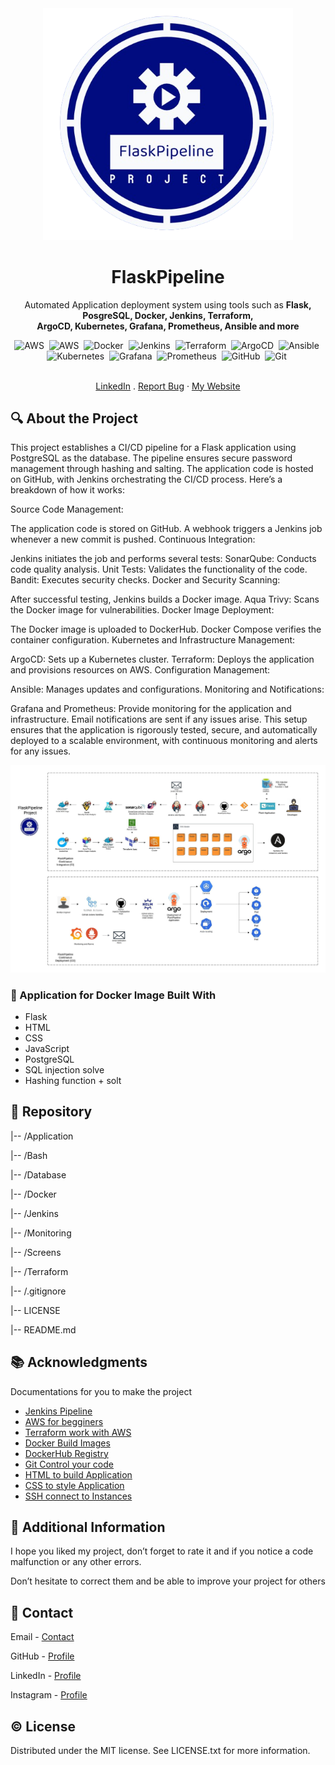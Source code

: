 
<div align="center">

  <img src="https://github.com/MatveyGuralskiy/FlaskPipeline/blob/main/Application/static/images/Logo.png?raw=true" alt="logo" width="400" height="auto" />
  <h1>FlaskPipeline</h1>
  
  <p>
    Automated Application deployment system using tools such as <strong>Flask, PosgreSQL, Docker, Jenkins, Terraform,<br> ArgoCD, Kubernetes, Grafana, Prometheus, Ansible and more</strong>
  </p>
  <p>
    <img src="https://img.shields.io/badge/Flask-darkseagreen" alt="AWS">&nbsp;
    <img src="https://img.shields.io/badge/AWS-coral" alt="AWS">&nbsp;
    <img src="https://img.shields.io/badge/Docker-blue" alt="Docker">&nbsp;
    <img src="https://img.shields.io/badge/Jenkins-tomato" alt="Jenkins">&nbsp;
    <img src="https://img.shields.io/badge/Terraform-mediumpurple" alt="Terraform">&nbsp;
    <img src="https://img.shields.io/badge/ArgoCD-lightseagreen" alt="ArgoCD">&nbsp;
    <img src="https://img.shields.io/badge/Ansible-white" alt="Ansible">&nbsp;
    <img src="https://img.shields.io/badge/Kubernetes-skyblue" alt="Kubernetes">&nbsp;    
    <img src="https://img.shields.io/badge/Grafana-firebrick" alt="Grafana">&nbsp;
    <img src="https://img.shields.io/badge/Prometheus-goldenrod" alt="Prometheus">&nbsp;
    <img src="https://img.shields.io/badge/GitHub-black"  alt="GitHub">&nbsp;
    <img src="https://img.shields.io/badge/Git-darkred"  alt="Git">&nbsp;

  </p>
</div>

  <p align="center">
    <br>
    <a href="https://www.linkedin.com/in/matveyguralskiy/">LinkedIn</a>
    .
    <a href="https://github.com/MatveyGuralskiy/FlaskPipeline/issues">Report Bug</a>
    ·
    <a href="https://matveyguralskiy.com">My Website</a>
  </p>

<h2>🔍 About the Project</h2>

This project establishes a CI/CD pipeline for a Flask application using PostgreSQL as the database. The pipeline ensures secure password management through hashing and salting. The application code is hosted on GitHub, with Jenkins orchestrating the CI/CD process. Here’s a breakdown of how it works:

Source Code Management:

The application code is stored on GitHub.
A webhook triggers a Jenkins job whenever a new commit is pushed.
Continuous Integration:

Jenkins initiates the job and performs several tests:
SonarQube: Conducts code quality analysis.
Unit Tests: Validates the functionality of the code.
Bandit: Executes security checks.
Docker and Security Scanning:

After successful testing, Jenkins builds a Docker image.
Aqua Trivy: Scans the Docker image for vulnerabilities.
Docker Image Deployment:

The Docker image is uploaded to DockerHub.
Docker Compose verifies the container configuration.
Kubernetes and Infrastructure Management:

ArgoCD: Sets up a Kubernetes cluster.
Terraform: Deploys the application and provisions resources on AWS.
Configuration Management:

Ansible: Manages updates and configurations.
Monitoring and Notifications:

Grafana and Prometheus: Provide monitoring for the application and infrastructure.
Email notifications are sent if any issues arise.
This setup ensures that the application is rigorously tested, secure, and automatically deployed to a scalable environment, with continuous monitoring and alerts for any issues.

<img src="https://github.com/MatveyGuralskiy/FlaskPipeline/blob/main/Screens/FlaskPipeline-Demo.jpeg?raw=true">

### 📱 Application for Docker Image Built With

* Flask
* HTML
* CSS
* JavaScript
* PostgreSQL
* SQL injection solve
* Hashing function + solt

<h2>📂 Repository</h2>
<p>
  |-- /Application

  |-- /Bash

  |-- /Database

  |-- /Docker

  |-- /Jenkins

  |-- /Monitoring

  |-- /Screens

  |-- /Terraform

  |-- /.gitignore

  |-- LICENSE

  |-- README.md

</p>



## 📚 Acknowledgments
Documentations for you to make the project

* [Jenkins Pipeline](https://www.jenkins.io/doc/book/pipeline/)
* [AWS for begginers](https://aws.amazon.com/getting-started/)
* [Terraform work with AWS](https://registry.terraform.io/providers/hashicorp/aws/latest/docs)
* [Docker Build Images](https://docs.docker.com/build/)
* [DockerHub Registry](https://docs.docker.com/docker-hub/)
* [Git Control your code](https://git-scm.com/doc)
* [HTML to build Application](https://developer.mozilla.org/en-US/docs/Web/HTML)
* [CSS to style Application](https://developer.mozilla.org/en-US/docs/Web/CSS)
* [SSH connect to Instances](https://www.ssh.com/academy/ssh/command)


<h2>📢 Additional Information</h2>
<p>
  I hope you liked my project, don’t forget to rate it and if you notice a code malfunction or any other errors.
  
  Don’t hesitate to correct them and be able to improve your project for others
</p>

## 📩 Contact

Email - <a href="mailto:mathewguralskiy@gmail.com">Contact</a>

GitHub - <a href="https://github.com/MatveyGuralskiy" target="_blank">Profile</a>

LinkedIn - <a href="https://www.linkedin.com/in/matveyguralskiy/" target="_blank">Profile</a>

Instagram - <a href="https://www.instagram.com/matvey_guralskiy/" target="_blank">Profile</a>

<h2>© License</h2>
<p>
Distributed under the MIT license. See LICENSE.txt for more information.
</p>
